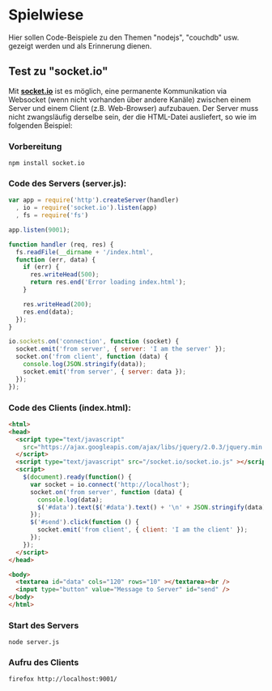 # Spielwiese

Hier sollen Code-Beispiele zu den Themen "nodejs", "couchdb" usw. gezeigt werden und als Erinnerung dienen.

## Test zu "socket.io"

Mit **[socket.io](http://socket.io/)** ist es möglich, eine permanente Kommunikation via Websocket (wenn nicht vorhanden über andere Kanäle) zwischen einem Server und einem Client (z.B. Web-Browser) aufzubauen. Der Server muss nicht zwangsläufig derselbe sein, der die HTML-Datei ausliefert, so wie im folgenden Beispiel:

### Vorbereitung

```
npm install socket.io
```

### Code des Servers (server.js):

```javascript
var app = require('http').createServer(handler)
  , io = require('socket.io').listen(app)
  , fs = require('fs')

app.listen(9001);

function handler (req, res) {
  fs.readFile(__dirname + '/index.html',
  function (err, data) {
    if (err) {
      res.writeHead(500);
      return res.end('Error loading index.html');
    }

    res.writeHead(200);
    res.end(data);
  });
}

io.sockets.on('connection', function (socket) {
  socket.emit('from server', { server: 'I am the server' });
  socket.on('from client', function (data) {
    console.log(JSON.stringify(data));
    socket.emit('from server', { server: data });
  });
});
```

### Code des Clients (index.html):

```html
<html>
<head>
  <script type="text/javascript"
    src="https://ajax.googleapis.com/ajax/libs/jquery/2.0.3/jquery.min.js">
  </script>
  <script type="text/javascript" src="/socket.io/socket.io.js" ></script>
  <script>
    $(document).ready(function() {
      var socket = io.connect('http://localhost');
      socket.on('from server', function (data) {
        console.log(data);
        $('#data').text($('#data').text() + '\n' + JSON.stringify(data));
      });
      $('#send').click(function () {
        socket.emit('from client', { client: 'I am the client' });
      });
    });
  </script>
</head>

<body>
  <textarea id="data" cols="120" rows="10" ></textarea><br />
  <input type="button" value="Message to Server" id="send" />
</body>
</html>

```

### Start des Servers

```
node server.js
```

### Aufru des Clients

```
firefox http://localhost:9001/
```





